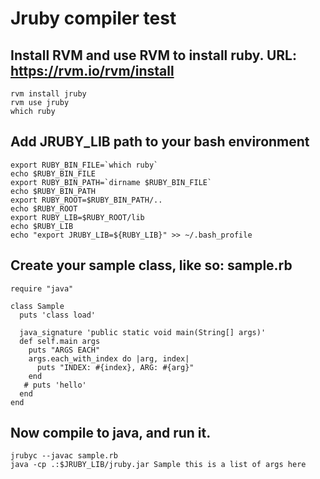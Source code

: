 # Jruby compiler test


## Install RVM and use RVM to install ruby. URL: https://rvm.io/rvm/install
```
rvm install jruby
rvm use jruby
which ruby
```

## Add JRUBY_LIB path to your bash environment
```
export RUBY_BIN_FILE=`which ruby`
echo $RUBY_BIN_FILE
export RUBY_BIN_PATH=`dirname $RUBY_BIN_FILE`
echo $RUBY_BIN_PATH
export RUBY_ROOT=$RUBY_BIN_PATH/..
echo $RUBY_ROOT
export RUBY_LIB=$RUBY_ROOT/lib
echo $RUBY_LIB
echo "export JRUBY_LIB=${RUBY_LIB}" >> ~/.bash_profile 
```

## Create your sample class, like so: sample.rb
```
require "java"

class Sample
  puts 'class load'

  java_signature 'public static void main(String[] args)'
  def self.main args
    puts "ARGS EACH"
    args.each_with_index do |arg, index|
      puts "INDEX: #{index}, ARG: #{arg}"
    end
   # puts 'hello'
  end
end
```

## Now compile to java, and run it.
```
jrubyc --javac sample.rb
java -cp .:$JRUBY_LIB/jruby.jar Sample this is a list of args here
```





